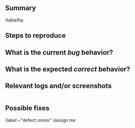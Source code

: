 <!--- 꼭 읽어보세요!

이슈를 새로 열기 전에, "defect::minor" 레이블이 있는 이슈들을 검색하여 중복된 이슈가 아닌지 확인하세요.
제출하려는 이슈가 중복이 아닌지 확인하세요.
--->

## Summary
<!-- 발생한 버그 요약 -->
/tableflip

## Steps to reproduce
<!--  버그를 재현하는 방법을 설명하세요 - 매우 중요합니다! 순서대로 나열하세요. -->

## What is the current *bug* behavior?
<!-- 실제로 발생하는 문제를 설명하세요. -->

## What is the expected *correct* behavior?
<!-- 기대하는 정상적인 동작을 설명하세요. -->

## Relevant logs and/or screenshots
<!-- 관련 로그 추가 - 콘솔 출력, 로그 등을 코드 블록 (```)을 사용하여 포맷하세요. -->
```shell

```

## Possible fixes
<!-- 문제와 관련된 코드를 찾았다면, 해당 코드를 링크를 걸어주세요. -->

<!-- 적절한 라벨을 선택하세요:
    ~"defect::minor"
    ~"defect::major"
-->

/label ~"defect::minor"
/assign me
